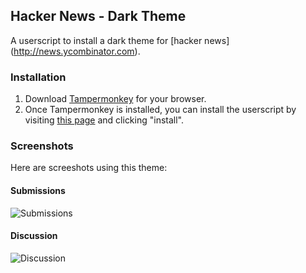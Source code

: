 ## Hacker News - Dark Theme

A userscript to install a dark theme for [hacker news] (http://news.ycombinator.com).

### Installation

1. Download [Tampermonkey](http://tampermonkey.net/) for your browser.
2. Once Tampermonkey is installed, you can install the userscript by visiting [this page](./theme.user.js?raw=true) and clicking "install".

### Screenshots
Here are screeshots using this theme:

#### Submissions
![Submissions](/screenshots/submissions.png)

#### Discussion
![Discussion](/screenshots/discussion.png)

